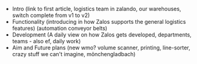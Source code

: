 <!--
.. title: Introducing the Zalando Logistics System (Zalos)
.. slug: introducing-zalo
.. date: 2013-07-05 10:13:25
.. tags: draft
.. author: ToDo
-->

* Intro (link to first article, logistics team in zalando, our warehouses, switch complete from v1 to v2)
* Functionality (introducing in how Zalos supports the general logistics features) (automation conveyor belts) 
* Development (A daily view on how Zalos gets developed, departments, teams - also ef, daily work) 
* Aim and Future plans (new wmo? volume scanner, printing, line-sorter, crazy stuff we can't imagine, mönchengladbach)

